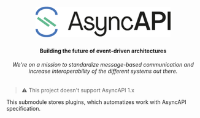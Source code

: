 <h1 align="center">
  <br>
  <a href="https://asyncapi.org"><img src="./assets/logo.png" alt="AsyncAPI logo" height="80"></a>
</h1>
<h4 align="center">Building the future of event-driven architectures</h4>
<h6 align="center">We're on a mission to standardize message-based communication and increase interoperability of the different systems out there.</h6>

> ⚠️ This project doesn't support AsyncAPI 1.x

This submodule stores plugins, which automatizes work with AsyncAPI specification.
